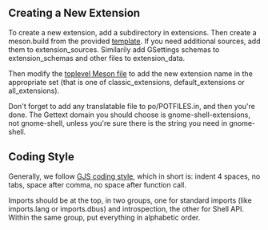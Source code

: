 ## Creating a New Extension

To create a new extension, add a subdirectory in extensions. Then create
a meson.build from the provided [template](extensions/meson.build.template).
If you need additional sources, add them to extension_sources. Similarily add
GSettings schemas to extension_schemas and other files to extension_data.

Then modify the [toplevel Meson file](meson.build) to add the new
extension name in the appropriate set (that is one of classic_extensions,
default_extensions or all_extensions).

Don't forget to add any translatable file to po/POTFILES.in, and
then you're done.
The Gettext domain you should choose is gnome-shell-extensions,
not gnome-shell, unless you're sure there is the string you
need in gnome-shell.

## Coding Style

Generally, we follow [GJS coding style][coding-style], which in short is:
indent 4 spaces, no tabs, space after comma, no space after function call.

Imports should be at the top, in two groups, one for standard
imports (like imports.lang or imports.dbus) and introspection,
the other for Shell API. Within the same group, put everything
in alphabetic order.

[coding-style]: https://gitlab.gnome.org/GNOME/gjs/blob/HEAD/doc/Style_Guide.md
